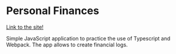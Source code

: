 # Personal Finances

[Link to the site!](https://gonzalo-fuente.github.io/Personal_Finances/)

Simple JavaScript application to practice the use of Typescript and Webpack.
The app allows to create financial logs.
